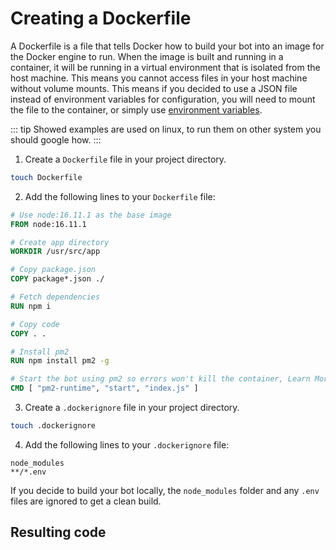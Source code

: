 # Creating a Dockerfile

A Dockerfile is a file that tells Docker how to build your bot into an image for the Docker engine to run.
When the image is built and running in a container, it will be running in a virtual environment that is isolated from the host machine.
This means you cannot access files in your host machine without volume mounts. This means if you decided to use a JSON file instead of environment variables for configuration, you will need to mount the file to the container, or simply use [environment variables](/creating-your-bot/#using-environment-variables).

::: tip
    Showed examples are used on linux, to run them on other system you should google how.
:::

1. Create a `Dockerfile` file in your project directory.

```bash
touch Dockerfile
```

2. Add the following lines to your `Dockerfile` file:

```dockerfile
# Use node:16.11.1 as the base image
FROM node:16.11.1

# Create app directory
WORKDIR /usr/src/app

# Copy package.json
COPY package*.json ./

# Fetch dependencies
RUN npm i

# Copy code
COPY . .

# Install pm2
RUN npm install pm2 -g

# Start the bot using pm2 so errors won't kill the container, Learn More: https://discordjs.guide/improving-dev-environment/pm2.html#installation
CMD [ "pm2-runtime", "start", "index.js" ]
```

3. Create a `.dockerignore` file in your project directory.

```bash
touch .dockerignore
```

4. Add the following lines to your `.dockerignore` file:

```dockerignore
node_modules
**/*.env
```

If you decide to build your bot locally, the `node_modules` folder and any `.env` files are ignored to get a clean build.

## Resulting code

<ResultingCode />

